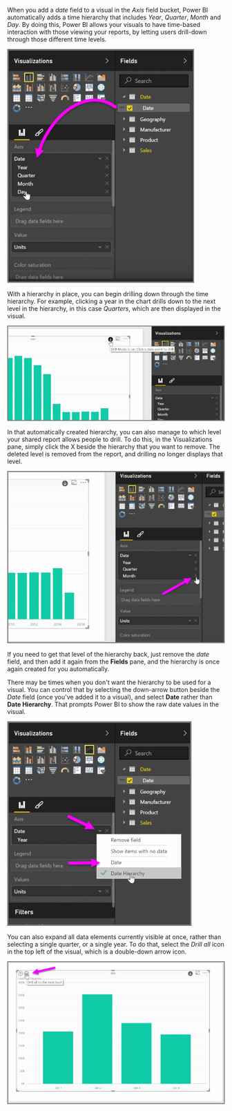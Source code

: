 When you add a *date* field to a visual in the *Axis* field bucket, Power BI automatically adds a time hierarchy that includes *Year*, *Quarter*, *Month* and *Day*. By doing this, Power BI allows your visuals to have time-based interaction with those viewing your reports, by letting users drill-down through those different time levels.

![](media/3-11g-visual-hierarchies-drilling/3-11g_1.png)

With a hierarchy in place, you can begin drilling down through the time hierarchy. For example, clicking a year in the chart drills down to the next level in the hierarchy, in this case *Quarters*, which are then displayed in the visual.

![](media/3-11g-visual-hierarchies-drilling/3-11g_2.png)

In that automatically created hierarchy, you can also manage to which level your shared report allows people to drill. To do this, in the Visualizations pane, simply click the X beside the hierarchy that you want to remove. The deleted level is removed from the report, and drilling no longer displays that level.

![](media/3-11g-visual-hierarchies-drilling/3-11g_3.png)

If you need to get that level of the hierarchy back, just remove the *date* field, and then add it again from the **Fields** pane, and the hierarchy is once again created for you automatically.

There may be times when you don't want the hierarchy to be used for a visual. You can control that by selecting the down-arrow button beside the *Date* field (once you've added it to a visual), and select **Date** rather than **Date Hierarchy**. That prompts Power BI to show the raw date values in the visual.

![](media/3-11g-visual-hierarchies-drilling/3-11g_4.png)

You can also expand all data elements currently visible at once, rather than selecting a single quarter, or a single year. To do that, select the *Drill all* icon in the top left of the visual, which is a double-down arrow icon.

![](media/3-11g-visual-hierarchies-drilling/3-11g_5.png)

